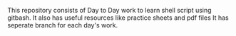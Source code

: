 This repository consists of Day to Day work to learn shell script using gitbash. 
It also has useful resources like practice sheets and pdf files
It has seperate branch for each day's work.
